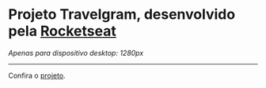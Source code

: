<h1>Projeto Travelgram, desenvolvido pela <a href="https://www.rocketseat.com.br/">Rocketseat</a></h1>
<em>Apenas para dispositivo desktop: 1280px</em>
<hr>
<p>Confira o <a href="https://lucas-emanuel1.github.io/Travelgram/">projeto</a>.</p>
